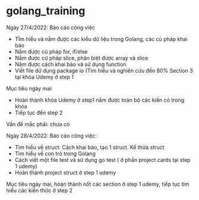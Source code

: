 # golang_training
Ngày 27/4/2022:
Báo cáo công việc
  * TÌm hiểu và nắm được các kiểu dữ liệu trong Golang, các cú pháp khai báo
  * Nắm được cú pháp for, if/else
  * Nắm được cứ pháp slice, phân biệt được array và slice
  * Năm được cách khai báo và sử dụng function
  * Viết file dử dụng package io
  (Tìm hiểu và nghiên cứu đến 80% Section 3 tại khóa Udemy ở step 1
 
Mục tiêu ngày mai:

  * Hoàn thành khóa Udemy ở step1 nắm được toàn bộ các kiến có trong khóa
  * Tiếp tục đến step 2

Vấn đề mắc phải: chưa có

Ngày 28/4/2022:
Báo cáo công việc:
  * Tìm hiểu về struct: Cách khai báo, tạo 1 struct. Kế thừa struct
  * Tìm hiểu về con trỏ trong Golang
  * Cách viết một file test và sử dụng go test ( ở phần project cards tại step 1 udemy)
  * Hoàn thành project struct ở step 1 udemy

Mục tiêu ngày mai, hoàn thành nốt các section ở step 1 udemy, tiếp tục tìm hiểu các kiến thức ở step 2

